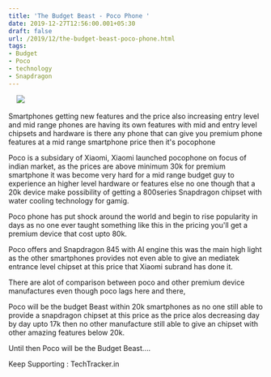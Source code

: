 ```yaml
---
title: 'The Budget Beast - Poco Phone '
date: 2019-12-27T12:56:00.001+05:30
draft: false
url: /2019/12/the-budget-beast-poco-phone.html
tags: 
- Budget
- Poco
- technology
- Snapdragon
---
```


  

    ![](https://lh3.googleusercontent.com/-I0o661x9zFk/Xg-kGDBebBI/AAAAAAAAAgE/T_x9jxa1ycAcwrlsHg76ustAR2INGwEcgCLcBGAsYHQ/s1600/IMG_20200104_015631_560.jpg)

Smartphones getting new features and the price also increasing entry level and mid range phones are having its own features with mid and entry level chipsets and hardware is there any phone that can give you premium phone features at a mid range smartphone price then it's pocophone 

  

Poco is a subsidary of Xiaomi, Xiaomi launched pocophone on focus of indian market, as the prices are above minimum 30k for premium smartphone it was become very hard for a mid range budget guy to experience an higher level hardware or features else no one though that a 20k device make possibility of getting a 800series Snapdragon chipset with water cooling technology for gamig.

  

Poco phone has put shock around the world and begin to rise popularity in days as no one ever taught something like this in the pricing you'll get a premium device that cost upto 80k.

  

Poco offers and Snapdragon 845 with AI engine this was the main high light as the other smartphones provides not even able to give an mediatek entrance level chipset at this price that Xiaomi subrand has done it.

  

There are alot of comparison between poco and other premium device manufactures even though poco lags here and there, 

  

Poco will be the budget Beast within 20k smartphones as no one still able to provide a snapdragon chipset at this price as the price alos decreasing day by day upto 17k then no other manufacture still able to give an chipset with other amazing features below 20k.

  

Until then Poco will be the Budget Beast....

  

Keep Supporting : TechTracker.in